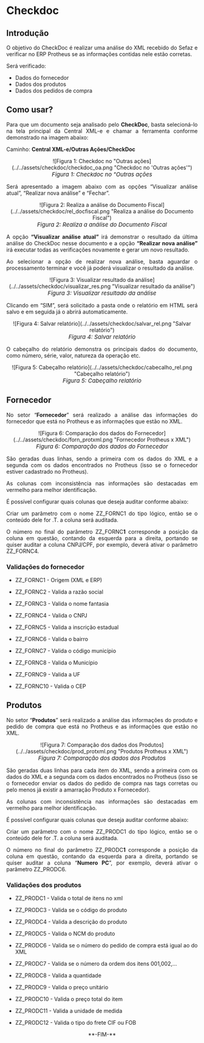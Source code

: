 <style>
    p{
        text-align: justify;
    }
    span{
        font-style: italic; 
        font-size: 15px;
    }
    #green{
        background-color: #16F529;
    }
    #red{
        background-color: red;
    }
    #yellow{
        background-color: yellow;
    }
</style>

# Checkdoc

## Introdução

O objetivo do CheckDoc é realizar uma análise do XML recebido do Sefaz e verificar no ERP Protheus se as informações contidas nele estão corretas.

Será verificado:

- Dados do fornecedor
- Dados dos produtos
- Dados dos pedidos de compra

## Como usar?

Para que um documento seja analisado pelo **CheckDoc**, basta selecioná-lo na tela principal da Central XML-e e chamar a ferramenta conforme demonstrado na imagem abaixo:

Caminho: **Central XML-e/Outras Ações/CheckDoc**

<center>![Figura 1: Checkdoc no "Outras ações](../../assets/checkdoc/checkdoc_oa.png "Checkdoc no 'Outras ações'")
<br><span>Figura 1: Checkdoc no "Outras ações</span><br></center>

Será apresentado a imagem abaixo com as opções “Visualizar análise atual”, “Realizar nova análise” e “Fechar”.

<center>![Figura 2: Realiza a análise do Documento Fiscal](../../assets/checkdoc/rel_docfiscal.png "Realiza a análise do Documento Fiscal")
<br><span>Figura 2: Realiza a análise do Documento Fiscal</span><br></center>

A opção **“Visualizar análise atual”** irá demonstrar o resultado da última análise do CheckDoc nesse documento e a opção **“Realizar nova análise”** irá executar todas as verificações novamente e gerar um novo resultado.

Ao selecionar a opção de realizar nova análise, basta aguardar o processamento terminar e você já poderá visualizar o resultado da análise.

<center>![Figura 3: Visualizar resultado da análise](../../assets/checkdoc/visualizar_res.png "Visualizar resultado da análise")
<br><span>Figura 3: Visualizar resultado da análise</span><br></center>

Clicando em “SIM”, será solicitado a pasta onde o relatório em HTML será salvo e em seguida já o abrirá automaticamente.

<center>![Figura 4: Salvar relatório](../../assets/checkdoc/salvar_rel.png "Salvar relatório")
<br><span>Figura 4: Salvar relatório</span><br></center>

O cabeçalho do relatório demonstra os principais dados do documento, como número, série, valor, natureza da operação etc.

<center>![Figura 5: Cabeçalho relatório](../../assets/checkdoc/cabecalho_rel.png "Cabeçalho relatório")
<br><span>Figura 5: Cabeçalho relatório</span><br></center>

## Fornecedor

No setor “**Fornecedor**” será realizado a análise das informações do fornecedor que está no Protheus e as informações que estão no XML.

<center>![Figura 6: Comparação dos dados do Fornecedor](../../assets/checkdoc/forn_protxml.png "Fornecedor Protheus x XML")
<br><span>Figura 6: Comparação dos dados do Fornecedor</span><br></center>

São geradas duas linhas, sendo a primeira com os dados do XML e a segunda com os dados encontrados no Protheus (isso se o fornecedor estiver cadastrado no Protheus).

As colunas com inconsistência nas informações são destacadas em vermelho para melhor identificação.

É possível configurar quais colunas que deseja auditar conforme abaixo:

Criar um parâmetro com o nome ZZ\_FORNC1 do tipo lógico, então se o conteúdo dele for .T. a coluna será auditada.

O número no final do parâmetro ZZ\_FORNC**1** corresponde a posição da coluna em questão, contando da esquerda para a direita, portando se quiser auditar a coluna CNPJ/CPF, por exemplo, deverá ativar o parâmetro ZZ\_FORNC4.

### Validações do fornecedor

- ZZ\_FORNC1  - Origem (XML e ERP)

- ZZ\_FORNC2  - Valida a razão social

- ZZ\_FORNC3  - Valida o nome fantasia

- ZZ\_FORNC4  - Valida o CNPJ

- ZZ\_FORNC5  - Valida a inscrição estadual

- ZZ\_FORNC6  - Valida o bairro

- ZZ\_FORNC7  - Valida o código município

- ZZ\_FORNC8  - Valida o Município

- ZZ\_FORNC9  - Valida a UF

- ZZ\_FORNC10 - Valida o CEP

## Produtos

No setor “**Produtos**” será realizado a análise das informações do produto e pedido de compra que está no Protheus e as informações que estão no XML.

<center>![Figura 7: Comparação dos dados dos Produtos](../../assets/checkdoc/prod_protxml.png "Produtos Protheus x XML")
<br><span>Figura 7: Comparação dos dados dos Produtos</span><br></center>

São geradas duas linhas para cada item do XML, sendo a primeira com os dados do XML e a segunda com os dados encontrados no Protheus (isso se o fornecedor enviar os dados do pedido de compra nas tags corretas ou pelo menos já existir a amarração Produto x Fornecedor).

As colunas com inconsistência nas informações são destacadas em vermelho para melhor identificação.

É possível configurar quais colunas que deseja auditar conforme abaixo:

Criar um parâmetro com o nome ZZ\_PRODC1 do tipo lógico, então se o conteúdo dele for .T. a coluna será auditada.

O número no final do parâmetro ZZ\_PRODC**1** corresponde a posição da coluna em questão, contando da esquerda para a direita, portando se quiser auditar a coluna “**Numero PC**”, por exemplo, deverá ativar o parâmetro ZZ\_PRODC6.

### Validações dos produtos

- ZZ\_PRODC1   - Valida o total de itens no xml

- ZZ\_PRODC3   - Valida se o código do produto

- ZZ\_PRODC4   - Valida a descrição do produto 

- ZZ\_PRODC5   - Valida o NCM do produto 

- ZZ\_PRODC6   - Valida se o número do pedido de compra está igual ao do XML

- ZZ\_PRODC7   - Valida se o número da ordem dos itens 001,002,...

- ZZ\_PRODC8   - Valida a quantidade

- ZZ\_PRODC9   - Valida o preço unitário

- ZZ\_PRODC10  - Valida o preço total do item 

- ZZ\_PRODC11  - Valida a unidade de medida

- ZZ\_PRODC12  - Valida o tipo do frete CIF ou FOB

<div style="text-align: center;">**-FIM-**</div>
